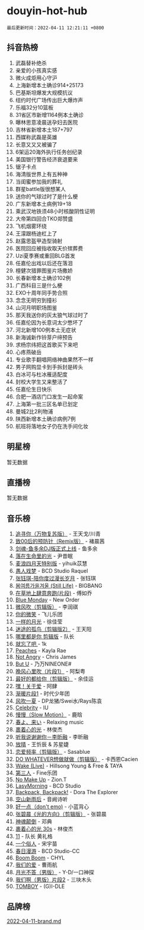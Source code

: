 # douyin-hot-hub

`最后更新时间：2022-04-11 12:21:11 +0800`

## 抖音热榜

1. 武磊替补绝杀
1. 亲爱的小孩真实感
1. 微火成炬用心守沪
1. 上海新增本土确诊914+25173
1. 巴基斯坦爆发大规模抗议
1. 纽约时代广场传出巨大爆炸声
1. 乐福32分10篮板
1. 31省区市新增1164例本土确诊
1. 曝林思意凌晨送孕妇去医院
1. 吉林省新增本土187+797
1. 西媒称武磊是英雄
1. 长意又又又被骗了
1. 6架运20海外执行任务创纪录
1. 美国银行警告经济衰退要来
1. 锯子卡点
1. 海清版世界上有五种神
1. 当闺蜜参加我的葬礼
1. 群星battle版很想某人
1. 送你的气球过时了是什么梗
1. 广东新增本土病例19+18
1. 乘武汉地铁须48小时核酸阴性证明
1. 大帝第四回合TKO郑赞盛
1. 飞机烟雾环绕
1. 王濛跟杨迪杠上了
1. 赵露思盔甲造型骑射
1. 医院回应被指收取天价殡葬费
1. Uzi夏季赛或重回BLG首发
1. 任嘉伦出戏以后还在落泪
1. 檀健次猎罪图鉴片场撒娇
1. 长春新增本土确诊102例
1. 广西科目三是什么梗
1. EXO十周年同手势合照
1. 念念无明穷到撞衫
1. 山河月明职场图鉴
1. 那天我送你的灰太狼气球过时了
1. 任嘉伦因为长意词太少憋坏了
1. 河北新增100例本土无症状
1. 新海诚新作铃芽户缔预告
1. 求杨宗纬把这首歌买下来吧
1. 心疼燕破岳
1. 专业歌手翻唱网络神曲果然不一样
1. 男子网购显卡到手拆封是砖头
1. 白冰可与杜冰雁适配度
1. 封校大学生又来整活了
1. 任嘉伦生日快乐
1. 合肥一酒店门口发生一起命案
1. 上海第一批三区名单已划定
1. 曼城2比2利物浦
1. 陕西新增本土确诊病例7例
1. 航班将落地女子仍在洗手间化妆

## 明星榜

暂无数据

## 直播榜

暂无数据

## 音乐榜

1. [追寻你（万物复苏版）](https://sf6-cdn-tos.douyinstatic.com/obj/tos-cn-ve-2774/cfb22ccf85784f2f83bcefe9ad675822) - 王天戈/川青
1. [致00后的预防针（Remix版）]() - 褚晨茜
1. [剑魂-鱼多余DJ版正式上线]() - 鱼多余
1. [落在生命里的光](https://sf3-cdn-tos.douyinstatic.com/obj/tos-cn-ve-2774/6a3ac5299a304a0babc779305d06ec09) - 尹昔眠
1. [麦浪四月天特别版](https://sf6-cdn-tos.douyinstatic.com/obj/tos-cn-ve-2774/26f5501a6547411fa3fbedc592fed0ad) - yihuik苡慧
1. [愚人戏梦](https://sf6-cdn-tos.douyinstatic.com/obj/tos-cn-ve-2774/19dbd296fbf64c28867630bd926c813e) - BCD Studio Raquel
1. [张钰琪-陪你度过漫长岁月]() - 张钰琪
1. [봄여름가을겨울 (Still Life)](https://sf6-cdn-tos.douyinstatic.com/obj/tos-cn-ve-2774/8862074e85754f6396107344fb00bbc6) - BIGBANG
1. [在草地上肆意奔跑(片段)](https://sf3-cdn-tos.douyinstatic.com/obj/tos-cn-ve-2774/53a701c9c2fa45a0b21bb0c91aa90880) - 傅如乔
1. [Blue Monday](https://sf3-cdn-tos.douyinstatic.com/obj/tos-cn-ve-2774/1ade203a52454984a6adacb1760ed5dd) - New Order
1. [微风吹（剪辑版）]() - 李润祺
1. [你的微笑](https://sf6-cdn-tos.douyinstatic.com/obj/tos-cn-ve-2774/f7175347e5e942fe9ed4f0be0bc14e1e) - 飞儿乐团
1. [一样的月光]() - 徐佳莹
1. [迷途的孤鸟（剪辑版2）](https://sf6-cdn-tos.douyinstatic.com/obj/tos-cn-ve-2774/2e66f1fbe49240fd8c37a0e510129c89) - 王天阳
1. [哪里都是你 剪辑版]() - 队长
1. [就忘了吧 ]() - 1k
1. [Peaches](https://sf6-cdn-tos.douyinstatic.com/obj/tos-cn-ve-2774/15b2ac36492a40a485ca49f175bb3f5c) - Kayla Rae
1. [Not Angry](https://sf6-cdn-tos.douyinstatic.com/obj/tos-cn-ve-2774/a68705f440f245c4bce9f08bda774c51) - Chris James
1. [But U](https://sf3-cdn-tos.douyinstatic.com/obj/tos-cn-ve-2774/c9b24e803abb480a87dd1768e2eb1da3) - 乃万NINEONE#
1. [晚风心里吹（片段1）](https://sf6-cdn-tos.douyinstatic.com/obj/tos-cn-ve-2774/504672ab830c472fa6a5870195b458a9) - 阿梨粤
1. [最好的都给你（剪辑版）](https://sf3-cdn-tos.douyinstatic.com/obj/tos-cn-ve-2774/e321304ad36c4bdc88df946f53b7b6f9) - 余佳运
1. [嘿！关于爱]() - 阿肆
1. [渐暖片段1]() - 时代少年团
1. [风吹一夏](https://sf6-cdn-tos.douyinstatic.com/obj/tos-cn-ve-2774/64b5a4609eb843c29c974d39d4d5d058) - DP龙猪/Swei水/Rays陈袁
1. [Celebrity](https://sf6-cdn-tos.douyinstatic.com/obj/tos-cn-ve-2774/ba5878dfa7874a9a94764703e89b4f51) - IU
1. [慢慢（Slow Motion）](https://sf3-cdn-tos.douyinstatic.com/obj/tos-cn-ve-2774/176d954360a349b5951aacd8cd5230e4) - 鹿晗
1. [春よ、来い](https://sf3-cdn-tos.douyinstatic.com/obj/tos-cn-ve-2774/d3c323f059da435a9c6b08a38a9f3c6e) - Relaxing music
1. [裹着心的光](https://sf3-cdn-tos.douyinstatic.com/obj/tos-cn-ve-2774/9bab5ac09c2e463da893f06c1d040519) - 林俊杰
1. [听我说谢谢你－李昕融](https://sf6-cdn-tos.douyinstatic.com/obj/tos-cn-ve-2774/2f3754c18f8f4a17a40d531b8f4f55fb) - 李昕融
1. [放晴]() - 王忻辰 & 苏星婕
1. [恋爱频率（剪辑版）](https://sf3-cdn-tos.douyinstatic.com/obj/tos-cn-ve-2774/5fe5fbbb62d9433798e07a2fddb2213d) - Sasablue
1. [DO WHATEVER想做就做（剪辑版）](https://sf6-cdn-tos.douyinstatic.com/obj/tos-cn-ve-2774/4613d0aaecf14703b04389a110a45d53) - 卡西恩Cacien
1. [Wake (Live)]() - Hillsong Young & Free & TAYA
1. [第三人]() - Fine乐团
1. [No Make Up](https://sf6-cdn-tos.douyinstatic.com/obj/tos-cn-ve-2774/b38aca6ce3204b63862b7046255d2ecb) - Zion.T
1. [LasyMorning](https://sf3-cdn-tos.douyinstatic.com/obj/tos-cn-ve-2774/c10f848891ce4b28a1df96ccc578458c) - BCD Studio
1. [Backpack, Backpack!]() - Dora The Explorer
1. [空山新雨后](https://sf6-cdn-tos.douyinstatic.com/obj/tos-cn-ve-2774/c16043b1ceac4739bbf722149c9798bf) - 音阙诗听
1. [好一点（don't emo)]() - 小蓝背心
1. [张碧晨《光的方向》（剪辑版）](https://sf3-cdn-tos.douyinstatic.com/obj/tos-cn-ve-2774/80fe956e74914f2db2b6ef2647448a22) - 张碧晨
1. [神魂颠倒](https://sf3-cdn-tos.douyinstatic.com/obj/tos-cn-ve-2774/35bf9a0f55b140cbad2ef9c9fd1c355a) - 邓典
1. [裹着心的光 30s](https://sf3-cdn-tos.douyinstatic.com/obj/tos-cn-ve-2774/45c466af5a184bc5bd5d537c19b5015e) - 林俊杰
1. [11](https://sf3-cdn-tos.douyinstatic.com/obj/tos-cn-ve-2774/9e7c6cc79eb64e2fadb0af297165d43b) - 队长 黄礼格
1. [一个俗人](https://sf3-cdn-tos.douyinstatic.com/obj/tos-cn-ve-2774/c9d0177aeea74be2b26593b598f1de07) - 宋宇苗
1. [春日漫游](https://sf3-cdn-tos.douyinstatic.com/obj/tos-cn-ve-2774/614f052b8f134eee85f8160524ce2f33) - BCD Studio-CC
1. [Boom Boom](https://sf3-cdn-tos.douyinstatic.com/obj/tos-cn-ve-2774/734a506f0eef41528e2061edc0d8f5a8) - CHYL
1. [我们的爱](https://sf3-cdn-tos.douyinstatic.com/obj/tos-cn-ve-2774/b6ecf7a484314af4a843e93893795216) - 曹雨航
1. [月光不答（男版）]() - Y-D/一口神探
1. [我们啊（男版）片段2](https://sf3-cdn-tos.douyinstatic.com/obj/tos-cn-ve-2774/069198d37333496097851cb872387829) - 三块木头
1. [TOMBOY](https://sf6-cdn-tos.douyinstatic.com/obj/tos-cn-ve-2774/279048d320da4c6199dcdf888d288145) - (G)I-DLE

## 品牌榜

[2022-04-11-brand.md](2022-04-11-brand.md)
